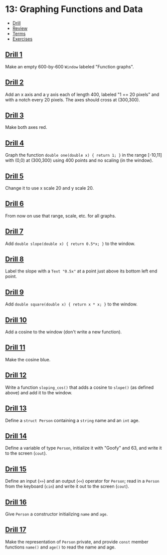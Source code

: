 # 13: Graphing Functions and Data

- [Drill](#drill-1)
- [Review](#review-1)
- [Terms](terms.txt)
- [Exercises](#exercise-1)

## [Drill 1](drill/01)
Make an empty 600-by-600 `Window` labeled "Function graphs".

## [Drill 2](drill/02)
Add an x axis and a y axis each of length 400, labeled "1 == 20 pixels" and with a notch every 20 pixels. The axes should cross at (300,300).

## [Drill 3](drill/03)
Make both axes red.

## [Drill 4](drill/04)
Graph the function `double one(double x) { return 1; }` in the range [-10,11] with (0,0) at (300,300) using 400 points and no scaling (in the window).

## [Drill 5](drill/05)
Change it to use x scale 20 and y scale 20.

## [Drill 6](drill/06)
From now on use that range, scale, etc. for all graphs.

## [Drill 7](drill/07)
Add `double slope(double x) { return 0.5*x; }` to the window.

## [Drill 8](drill/08)
Label the slope with a `Text "0.5x"` at a point just above its bottom left end point.

## [Drill 9](drill/09)
Add `double square(double x) { return x * x; }` to the window.

## [Drill 10](drill/10)
Add a cosine to the window (don't write a new function).

## [Drill 11](drill/11)
Make the cosine blue.

## [Drill 12](drill/12)
Write a function `sloping_cos()` that adds a cosine to `slope()` (as defined above) and add it to the window.

## [Drill 13](drill/13)
Define a `struct Person` containing a `string` name and an `int` age.

## [Drill 14](drill/14)
Define a variable of type `Person`, initialize it with "Goofy" and 63, and write it to the screen (`cout`).

## [Drill 15](drill/15)
Define an input (`>>`) and an output (`<<`) operator for `Person`; read in a `Person` from the keyboard (`cin`) and write it out to the screen (`cout`).

## [Drill 16](drill/16)
Give `Person` a constructor initializing `name` and `age`.

## [Drill 17](drill/17)
Make the representation of `Person` private, and provide `const` member functions `name()` and `age()` to read the name and age.
